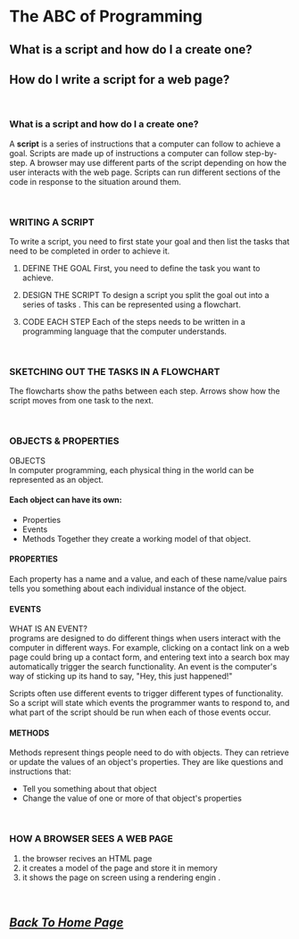 # The ABC of Programming

## What is a script and how do I  a create one? 
## How do I write a script for a web page? 

<br>

 ### What is a script and how do I a create one? 
A **script** is a series of instructions that a computer can follow to achieve a goal. 
Scripts are made up of instructions a computer can follow step-by-step. A browser may use different parts of the script depending on how the user interacts with the web page. Scripts can run different sections of the code in response to the situation around them. 


<br>

### WRITING A SCRIPT
To write a script, you need to first state your goal and then list the tasks that need to be completed in order to achieve it. 

1. DEFINE THE GOAL
First, you need to define the task you want to achieve.
 
1. DESIGN THE SCRIPT
To design a script you split the goal out into a series of tasks . This can be represented using a flowchart.

1. CODE EACH STEP
Each of the steps needs to be written in a programming language that the computer understands. 


<br>

### SKETCHING OUT THE TASKS IN A FLOWCHART
The flowcharts show the paths between each step. Arrows show how the script moves from one task to the next. 

<br>

### OBJECTS & PROPERTIES 
 OBJECTS <br>
In computer programming, each physical thing in the world can be represented as an object. 

#### Each object can have its own:
* Properties
* Events
* Methods
Together they create a working model of that object. 

#### PROPERTIES
Each property has a name and a value, and each of these name/value pairs tells you something about each individual instance of the object.

#### EVENTS
WHAT IS AN EVENT? <br>
programs are designed to do different things when users interact with the computer in different ways. For example, clicking on a contact
link on a web page could bring up a contact form, and entering text into a search box may automatically trigger the search functionality.
An event is the computer's way of sticking up its hand to say, "Hey, this just happened!" <br>

Scripts often use different events to trigger different types of functionality. So a script will state which events the programmer wants to respond to, and what part of the script
should be run when each of those events occur.

#### METHODS 
Methods represent things people need to do with objects. They can retrieve or update the values of an object's properties.
They are like questions and instructions that:
* Tell you something about that object 
* Change the value of one or more of that object's properties


<br>

### HOW A BROWSER SEES A WEB PAGE 
1. the browser recives an HTML page 
1. it creates a model of the page and store it in memory 
1. it shows the page on screen using a rendering engin .

<br>

## [*Back To Home Page*](./README-1.md) 


